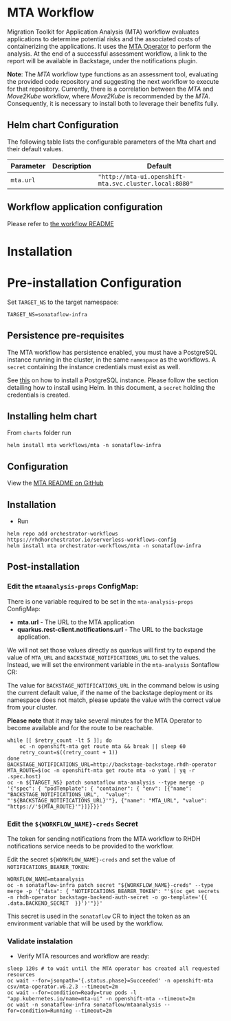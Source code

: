 MTA Workflow
===========

Migration Toolkit for Application Analysis (MTA) workflow evaluates applications to determine potential risks and the associated costs of containerizing the applications. It uses the [MTA Operator](https://access.redhat.com/documentation/en-us/migration_toolkit_for_applications/6.2/html/introduction_to_the_migration_toolkit_for_applications/index) to perform the analysis.
At the end of a successful assessment workflow, a link to the report will be available in Backstage, under the notifications plugin.

**Note**: The *MTA* workflow type functions as an assessment tool, evaluating the provided code repository and suggesting the next workflow to execute for that repository. Currently, there is a correlation between the *MTA* and *Move2Kube* workflow, where *Move2Kube* is recommended by the *MTA*. Consequently, it is necessary to install both to leverage their benefits fully.

## Helm chart Configuration

The following table lists the configurable parameters of the Mta chart and their default values.

| Parameter                | Description             | Default        |
| ------------------------ | ----------------------- | -------------- |
| `mta.url` |  | `"http://mta-ui.openshift-mta.svc.cluster.local:8080"` |

## Workflow application configuration
Please refer to [the workflow README](https://github.com/rhdhorchestrator/serverless-workflows/blob/v1.2.x/mta/README.md#workflow-application-configuration)

# Installation
# Pre-installation Configuration
Set `TARGET_NS` to the target namespace:
```console
TARGET_NS=sonataflow-infra
```

## Persistence pre-requisites
The MTA workflow has persistence enabled, you must have a PostgreSQL instance running in the cluster, in the same `namespace` as the workflows.
A `secret` containing the instance credentials must exist as well. 

See [this](https://www.rhdhorchestrator.io/orchestrator-helm-chart/postgresql) on how to install a PostgreSQL instance. Please follow the section detailing how to install using Helm. In this document, a `secret` holding the credentials is created.

## Installing helm chart 
From `charts` folder run 
```console
helm install mta workflows/mta -n sonataflow-infra
```

## Configuration
View the [MTA README on GitHub](https://github.com/rhdhorchestrator/serverless-workflows-config/blob/main/charts/mta/README.md)

## Installation
- Run 
```console
helm repo add orchestrator-workflows https://rhdhorchestrator.io/serverless-workflows-config
helm install mta orchestrator-workflows/mta -n sonataflow-infra
```

## Post-installation
### Edit the `mtaanalysis-props` ConfigMap:

There is one variable required to be set in the `mta-analysis-props` ConfigMap:
* **mta.url** - The URL to the MTA application
* **quarkus.rest-client.notifications.url** - The URL to the backstage application.

We will not set those values directly as quarkus will first try to expand the value of `MTA_URL` and `BACKSTAGE_NOTIFICATIONS_URL` to set the values. Instead, we will set the environment variable in the `mta-analysis` Sontaflow CR:

The value for `BACKSTAGE_NOTIFICATIONS_URL` in the command below is using the current default value, if the name of the backstage deployment or its namespace does not match, please update the value with the correct value from your cluster.

**Please note** that it may take several minutes for the MTA Operator to become available and for the route to be reachable.
```console
while [[ $retry_count -lt 5 ]]; do
    oc -n openshift-mta get route mta && break || sleep 60
    retry_count=$((retry_count + 1))
done
BACKSTAGE_NOTIFICATIONS_URL=http://backstage-backstage.rhdh-operator
MTA_ROUTE=$(oc -n openshift-mta get route mta -o yaml | yq -r .spec.host)
oc -n ${TARGET_NS} patch sonataflow mta-analysis --type merge -p '{"spec": { "podTemplate": { "container": { "env": [{"name": "BACKSTAGE_NOTIFICATIONS_URL",  "value": "'${BACKSTAGE_NOTIFICATIONS_URL}'"}, {"name": "MTA_URL", "value": "https://'${MTA_ROUTE}'"}]}}}}'
```

### Edit the `${WORKFLOW_NAME}-creds` Secret
The token for sending notifications from the MTA workflow to RHDH notifications service needs to be provided to the workflow.

Edit the secret `${WORKFLOW_NAME}-creds` and set the value of `NOTIFICATIONS_BEARER_TOKEN`:
```
WORKFLOW_NAME=mtaanalysis
oc -n sonataflow-infra patch secret "${WORKFLOW_NAME}-creds" --type merge -p '{"data": { "NOTIFICATIONS_BEARER_TOKEN": "'$(oc get secrets -n rhdh-operator backstage-backend-auth-secret -o go-template='{{ .data.BACKEND_SECRET  }}')'"}}'
```

This secret is used in the `sonataflow` CR to inject the token as an environment variable that will be used by the workflow.

### Validate instalation

- Verify MTA resources and workflow are ready:
```console
sleep 120s # to wait until the MTA operator has created all requested resources
oc wait --for=jsonpath='{.status.phase}=Succeeded' -n openshift-mta csv/mta-operator.v6.2.3 --timeout=2m
oc wait --for=condition=Ready=true pods -l "app.kubernetes.io/name=mta-ui" -n openshift-mta --timeout=2m
oc wait -n sonataflow-infra sonataflow/mtaanalysis --for=condition=Running --timeout=2m
```